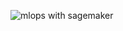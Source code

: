 ![mlops with sagemaker](https://github.com/user-attachments/assets/76ff8202-775f-4986-bf5d-9426bdacd05d)
